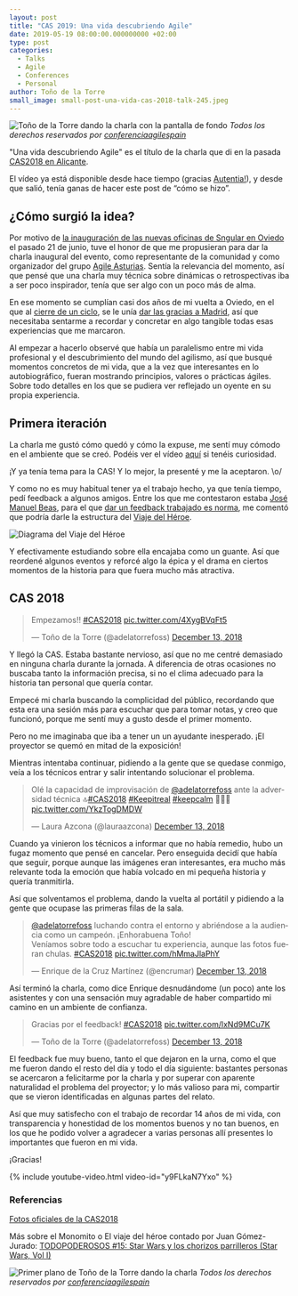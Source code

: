 ```yaml
---
layout: post
title: "CAS 2019: Una vida descubriendo Agile"
date: 2019-05-19 08:00:00.000000000 +02:00
type: post
categories:
  - Talks
  - Agile
  - Conferences
  - Personal  
author: Toño de la Torre
small_image: small-post-una-vida-cas-2018-talk-245.jpeg
---
```


![Toño de la Torre dando la charla con la pantalla de fondo](/assets/post-una-vida-oficial1.jpg)
*Todos los derechos reservados por [conferenciaagilespain](https://www.flickr.com/photos/167768694@N04/46356688662/in/album-72157701587805742/)*

"Una vida descubriendo Agile" es el título de la charla que di en la pasada [CAS2018 en Alicante](http://cas2018.agile-spain.org/).

El vídeo ya está disponible desde hace tiempo (gracias [Autentia!](https://www.youtube.com/watch?v=W9BX5mYnvj4&list=PLKxa4AIfm4pU2H_iVJOKcjAI1JwMr-ddt)), y desde que salió, tenía ganas de hacer este post de “cómo se hizo”.

## ¿Cómo surgió la idea? 

Por motivo de [la inauguración de las nuevas oficinas de Sngular en Oviedo](https://twitter.com/jlvallejo/status/1006553138155999232) el pasado 21 de junio, tuve el honor de que me propusieran para dar la charla inaugural del evento, como representante de la comunidad y como organizador del grupo [Agile Asturias](https://www.meetup.com/es-ES/Agile-Asturias/).
Sentía la relevancia del momento, así que pensé que una charla muy técnica sobre dinámicas o retrospectivas iba a ser poco inspirador, tenía que ser algo con un poco más de alma.

En ese momento se cumplían casi dos años de mi vuelta a Oviedo, en el que al [cierre de un ciclo](https://adelatorrefoss.wordpress.com/2016/07/30/cierre-de-ciclo/), se le unía [dar las gracias a Madrid](https://adelatorrefoss.wordpress.com/2016/07/30/gracias-madrid/), así que necesitaba sentarme a recordar y concretar en algo tangible todas esas experiencias que me marcaron.

Al empezar a hacerlo observé que había un paralelismo entre mi vida profesional y el descubrimiento del mundo del agilismo, así que busqué momentos concretos de mi vida, que a la vez que interesantes en lo autobiográfico, fueran mostrando principios, valores o prácticas ágiles. Sobre todo detalles en los que se pudiera ver reflejado un oyente en su propia experiencia.

## Primera iteración

La charla me gustó cómo quedó y cómo la expuse, me sentí muy cómodo en el ambiente que se creó. Podéis ver el vídeo [aquí](https://www.youtube.com/watch?v=IDQaH2MeHLs) si tenéis curiosidad.

¡Y ya tenía tema para la CAS! Y lo mejor, la presenté y me la aceptaron. \o/

Y como no es muy habitual tener ya el trabajo hecho, ya que tenía tiempo, pedí feedback a algunos amigos. Entre los que me contestaron estaba [José Manuel Beas](https://jmbeas.es/), para el que [dar un feedback trabajado es norma](https://twitter.com/bberrycarmen/status/1119561541702103040), me comentó que podría darle la estructura del [Viaje del Héroe](https://es.wikipedia.org/wiki/Monomito).

![Diagrama del Viaje del Héroe](/assets/post-una-vida-monomito-900.png)

Y efectivamente estudiando sobre ella encajaba como un guante. Así que reordené algunos eventos y reforcé algo la épica y el drama en ciertos momentos de la historia para que fuera mucho más atractiva.


## CAS 2018


<blockquote class="twitter-tweet"><p lang="es" dir="ltr">Empezamos!! <a href="https://twitter.com/hashtag/CAS2018?src=hash&amp;ref_src=twsrc%5Etfw">#CAS2018</a> <a href="https://t.co/4XygBVqFt5">pic.twitter.com/4XygBVqFt5</a></p>&mdash; Toño de la Torre (@adelatorrefoss) <a href="https://twitter.com/adelatorrefoss/status/1073137848658878464?ref_src=twsrc%5Etfw">December 13, 2018</a></blockquote> 
<script async src="https://platform.twitter.com/widgets.js" charset="utf-8"></script> 


Y llegó la CAS. Estaba bastante nervioso, así que no me centré demasiado en ninguna charla durante la jornada. A diferencia de otras ocasiones no buscaba tanto la información precisa, si no el clima adecuado para la historia tan personal que quería contar.

Empecé mi charla buscando la complicidad del público, recordando que esta era una sesión más para escuchar que para tomar notas, y creo que funcionó, porque me sentí muy a gusto desde el primer momento.

Pero no me imaginaba que iba a tener un un ayudante inesperado. ¡El proyector se quemó en mitad de la exposición! 

Mientras intentaba continuar, pidiendo a la gente que se quedase conmigo, veía a los técnicos entrar y salir intentando solucionar el problema.


<blockquote class="twitter-tweet"><p lang="es" dir="ltr">Olé la capacidad de improvisación de <a href="https://twitter.com/adelatorrefoss?ref_src=twsrc%5Etfw">@adelatorrefoss</a> ante la adversidad técnica 🔝<a href="https://twitter.com/hashtag/CAS2018?src=hash&amp;ref_src=twsrc%5Etfw">#CAS2018</a> <a href="https://twitter.com/hashtag/Keepitreal?src=hash&amp;ref_src=twsrc%5Etfw">#Keepitreal</a> <a href="https://twitter.com/hashtag/keepcalm?src=hash&amp;ref_src=twsrc%5Etfw">#keepcalm</a> 💆🏻‍♂️ <a href="https://t.co/YkzTogDMDW">pic.twitter.com/YkzTogDMDW</a></p>&mdash; Laura Azcona (@lauraazcona) <a href="https://twitter.com/lauraazcona/status/1073263069541949441?ref_src=twsrc%5Etfw">December 13, 2018</a></blockquote> <script async src="https://platform.twitter.com/widgets.js" charset="utf-8"></script> 


Cuando ya vinieron los técnicos a informar que no había remedio, hubo un fugaz momento que pensé en cancelar. Pero enseguida decidí que había que seguir, porque aunque las imágenes eran interesantes, era mucho más relevante toda la emoción que había volcado en mi pequeña historia y quería tranmitirla.
  
Así que solventamos el problema, dando la vuelta al portátil y pidiendo a la gente que ocupase las primeras filas de la sala.

 

<blockquote class="twitter-tweet"><p lang="es" dir="ltr"><a href="https://twitter.com/adelatorrefoss?ref_src=twsrc%5Etfw">@adelatorrefoss</a> luchando contra el entorno y abriéndose a la audiencia como un campeón. ¡Enhorabuena Toño! <br>Veníamos sobre todo a escuchar tu experiencia, aunque las fotos fueran chulas. <a href="https://twitter.com/hashtag/CAS2018?src=hash&amp;ref_src=twsrc%5Etfw">#CAS2018</a> <a href="https://t.co/hMmaJlaPhY">pic.twitter.com/hMmaJlaPhY</a></p>&mdash; Enrique de la Cruz Martínez (@encrumar) <a href="https://twitter.com/encrumar/status/1073264449396592640?ref_src=twsrc%5Etfw">December 13, 2018</a></blockquote> <script async src="https://platform.twitter.com/widgets.js" charset="utf-8"></script> 


Así terminó la charla, como dice Enrique desnudándome (un poco) ante los asistentes y con una sensación muy agradable de haber compartido mi camino en un ambiente de confianza.


<blockquote class="twitter-tweet"><p lang="en" dir="ltr">Gracias por el feedback! <a href="https://twitter.com/hashtag/CAS2018?src=hash&amp;ref_src=twsrc%5Etfw">#CAS2018</a> <a href="https://t.co/lxNd9MCu7K">pic.twitter.com/lxNd9MCu7K</a></p>&mdash; Toño de la Torre (@adelatorrefoss) <a href="https://twitter.com/adelatorrefoss/status/1073289226127622146?ref_src=twsrc%5Etfw">December 13, 2018</a></blockquote> <script async src="https://platform.twitter.com/widgets.js" charset="utf-8"></script> 


El feedback fue muy bueno, tanto el que dejaron en la urna, como el que me fueron dando el resto del día y todo el día siguiente: bastantes personas se acercaron a felicitarme por la charla y por superar con aparente naturalidad el problema del proyector; y lo más valioso para mi, compartir que se vieron identificadas en algunas partes del relato.


Así que muy satisfecho con el trabajo de recordar 14 años de mi vida, con transparencia y honestidad de los momentos buenos y no tan buenos, en los que he podido volver a agradecer a varias personas allí presentes lo importantes que fueron en mi vida.

¡Gracias!


{% include youtube-video.html video-id="y9FLkaN7Yxo" %}
   
### Referencias

[Fotos oficiales de la CAS2018](https://www.flickr.com/photos/167768694@N04/albums/72157701587805742/page6)

Más sobre el Monomito o El viaje del héroe contado por Juan Gómez-Jurado: [TODOPODEROSOS #15: Star Wars y los chorizos parrilleros (Star Wars, Vol I)](http://todopoderosos.net/todopoderosos-15-star-wars-y-los-chorizos-parrilleros-star-wars-vol-i)


![Primer plano de Toño de la Torre dando la charla](/assets/post-una-vida-oficial3.jpg)
*Todos los derechos reservados por [conferenciaagilespain](https://www.flickr.com/photos/167768694@N04/46356687692/in/album-72157701587805742/)*





